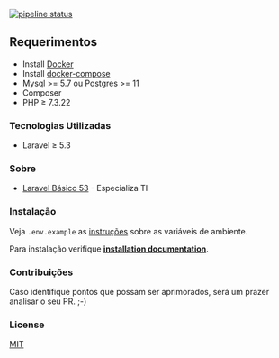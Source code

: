 [![pipeline status](https://github.com/viniciusmattosrj/laravel53-basico/badges/releaseCandidate/pipeline.svg)](https://github.com/viniciusmattosrj/laravel53-basico/commits/releaseCandidate)

## Requerimentos

- Install <a href="https://docs.docker.com/install/">Docker</a>
- Install <a href="https://docs.docker.com/compose/install/">docker-compose</a>
- Mysql >= 5.7 ou Postgres >= 11
- Composer
- PHP &ge; 7.3.22

### Tecnologias Utilizadas

- Laravel &ge; 5.3

### Sobre

- <a href="https://www.youtube.com/playlist?list=PLVSNL1PHDWvR3PeLXz6nvBkDhv1IQk4wP">Laravel Básico 53</a> - Especializa TI

### Instalação

Veja `.env.example` as [instruções](docs/installation.md) sobre as variáveis de ambiente.

Para instalação verifique **[installation documentation](docs/installation.md)**.

### Contribuições

Caso identifique pontos que possam ser aprimorados, será um prazer analisar o seu PR. ;-)

### License

[MIT](https://choosealicense.com/licenses/mit/)
